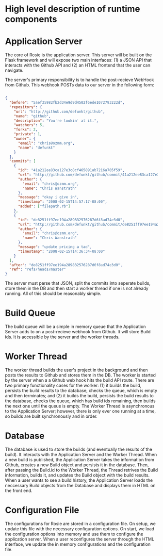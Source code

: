 High level description of runtime components
==============================================

# Application Server

The core of Rosie is the application server. This server will be built on the Flask framework and will expose two main interfaces: (1) a JSON API that interacts with the Github API and (2) an HTML frontend that the user can navigate. 

The server's primary responsibility is to handle the post-recieve WebHook from Github. This webhook POSTs data to our server in the following form:

```json

{
  "before": "5aef35982fb2d34e9d9d4502f6ede1072793222d",
  "repository": {
    "url": "http://github.com/defunkt/github",
    "name": "github",
    "description": "You're lookin' at it.",
    "watchers": 5,
    "forks": 2,
    "private": 1,
    "owner": {
      "email": "chris@ozmm.org",
      "name": "defunkt"
    }
  },
  "commits": [
    {
      "id": "41a212ee83ca127e3c8cf465891ab7216a705f59",
      "url": "http://github.com/defunkt/github/commit/41a212ee83ca127e3c8cf465891ab7216a705f59",
      "author": {
        "email": "chris@ozmm.org",
        "name": "Chris Wanstrath"
      },
      "message": "okay i give in",
      "timestamp": "2008-02-15T14:57:17-08:00",
      "added": ["filepath.rb"]
    },
    {
      "id": "de8251ff97ee194a289832576287d6f8ad74e3d0",
      "url": "http://github.com/defunkt/github/commit/de8251ff97ee194a289832576287d6f8ad74e3d0",
      "author": {
        "email": "chris@ozmm.org",
        "name": "Chris Wanstrath"
      },
      "message": "update pricing a tad",
      "timestamp": "2008-02-15T14:36:34-08:00"
    }
  ],
  "after": "de8251ff97ee194a289832576287d6f8ad74e3d0",
  "ref": "refs/heads/master"
}

```

The server must parse that JSON, split the commits into seperate builds, store them in the DB and then start a worker thread if one is not already running. All of this should be reasonably simple. 

# Build Queue

The build queue will be a simple in memory queue that the Application Server adds to on a post-recieve webhook from Github. It will store Build ids. It is accessible by the server and the worker threads. 

# Worker Thread

The worker thread builds the user's project in the background and then posts the results to Github and stores them in the DB. The worker is started by the server when a a Github web hook hits the build API route. There are two primary functionality cases for the worker: (1) it builds the build, persists the build results to the database, checks the queue, which is empty and then terminates; and (2) it builds the build, persists the build results to the database, checks the queue, which has build ids remaining, then builds the next one until the queue is empty. The Worker Thread is asynchronous to the Application Server; however, there is only ever one running at a time, so builds are built synchronously and in order.

# Database

The database is used to store the builds (and eventually the results of the build). It interacts with the Application Server and the Worker Thread. When a new build is published, the Application Server takes the information from Github, creates a new Build object and persists it in the database. Then, after passing the Build.id to the Worker Thread, the Thread retrives the Build information, builds it, and updates the Build object with the build results. When a user wants to see a build history, the Application Server loads the neccessary Build objects from the Database and displays them in HTML on the front end.

# Configuration File

The configurations for Rosie are stored in a configuration file. On setup, we update this file with the necessary configuration options. On start, we load the configuration options into memory and use them to configure the application server. When a user reconfigures the server through the HTML interface, we update the in memory configurations and the configuration file.
